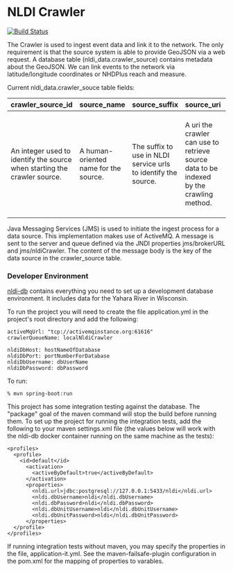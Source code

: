 # NLDI Crawler

[![Build Status](https://travis-ci.org/ACWI-SSWD/nldi-crawler.svg?branch=master)](https://travis-ci.org/ACWI-SSWD/nldi-crawler)

The Crawler is used to ingest event data and link it to the network. The only requirement is that the source system is able to provide GeoJSON via a web request. A database table (nldi_data.crawler_source) contains metadata about the GeoJSON. We can link events to the network via latitude/longitude coordinates or NHDPlus reach and measure.

Current nldi_data.crawler_souce table fields:

crawler_source_id | source_name | source_suffix | source_uri | feature_id | feature_name | feature_uri | feature_reach | feature_measure | ingest_type
--- | --- | --- | --- | --- | --- | --- | --- | --- | ---
An integer used to identify the source when starting the crawler source. | A human-oriented name for the source. | The suffix to use in NLDI service urls to identify the source. | A uri the crawler can use to retrieve source data to be indexed by the crawling method. | The attribute in the returned data used to identify the feature for use in NLDI service urls. | A human readable name used to label the source feature. | A uri that can be used to access information about the feature. | **Conditionally Optional** The attribute in the source feature data where the crawler can find a reachcode. | **Conditionally Optional** The attribute in the source feature data where the crawler can find a measure to be used with the reachcode. | Either `reach` or `point`. If `reach` then the feature_reach and feature_measure fields must be populated.

Java Messaging Services (JMS) is used to initiate the ingest process for a data source. This implementation makes use of ActiveMQ. A message is sent to the server and queue defined via the JNDI properties jms/brokerURL and jms/nldiCrawler. The content of the message body is the key of the data source in the crawler_source table.

### Developer Environment

[nldi-db](https://travis-ci.org/ACWI-SSWD/nldi-db) contains everything you need to set up a development database environment. It includes data for the Yahara River in Wisconsin.

To run the project you will need to create the file application.yml in the project's root directory and add the following:
```
activeMqUrl: "tcp://activemqinstance.org:61616"
crawlerQueueName: localNldiCrawler

nldiDbHost: hostNameOfDatabase
nldiDbPort: portNumberForDatabase
nldiDbUsername: dbUserName
nldiDbPassword: dbPassword
```
To run:
```
% mvn spring-boot:run
```

This project has some integration testing against the database. The "package" goal of the maven command will stop the build before running them.
To set up the project for running the integration tests, add the following to your maven settings.xml file (the values below will work with the
nldi-db docker container running on the same machine as the tests):

```
<profiles>
  <profile>
    <id>default</id>
      <activation>
        <activeByDefault>true</activeByDefault>
      </activation>
      <properties>
        <nldi.url>jdbc:postgresql://127.0.0.1:5433/nldi</nldi.url>
        <nldi.dbUsername>nldi</nldi.dbUsername>
        <nldi.dbPassword>nldi</nldi.dbPassword>
        <nldi.dbUnitUsername>nldi</nldi.dbUnitUsername>
        <nldi.dbUnitPassword>nldi</nldi.dbUnitPassword>
      </properties>
  </profile>
</profiles>
```

If running integration tests without maven, you may specify the properties in the file, 
application-it.yml. See the maven-failsafe-plugin configuration in the pom.xml 
for the mapping of properties to varables.